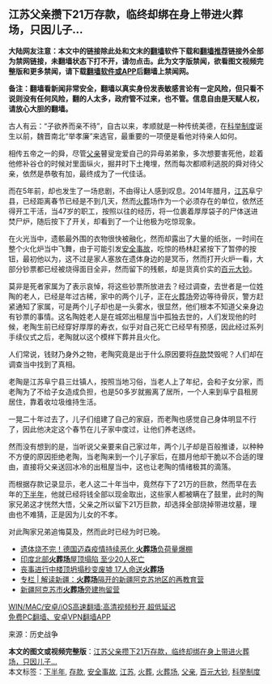  <h2>江苏父亲攒下21万存款，临终却绑在身上带进火葬场，只因儿子...</h2> <p class="notice"><b>大陆网友注意：本文中的链接除此处和文末的<a href="https://github.com/bannedbook/fanqiang" >翻墙</a>软件下载和<a href="https://github.com/killgcd/justmysocks/blob/master/README.md">翻墙推荐</a>链接外全部为禁网链接，未翻墙状态下打不开，请勿点击。此为文字版禁闻，欲看图文视频完整版和更多禁闻，请下载<a href="https://github.com/bannedbook/fanqiang">翻墙软件或APP</a>后翻墙上禁闻网。</p><p>备注：翻墙看新闻非常安全，翻墙以真实身份发表敏感言论有一定风险，但只看不说则没有任何风险，翻的人太多，政府管不过来，也不管。信息自由是天赋人权，请放心大胆的翻墙。</b></p>  <div class="entry"> <p>古人有云：“子欲养而亲不待”，自古以来，孝顺就是一种传统美德，在<a href="https://www.bannedbook.org/bnews/tag/%E7%A7%91%E4%B8%BE%E5%88%B6%E5%BA%A6/" class="st_tag internal_tag" rel="tag" title="标签 科举制度 下的日志">科举制度</a>诞生以前，魏晋南北“举孝廉”来选官，最重要的一项便是看他对待亲人如何。</p> <p>相传五帝之一的舜，尽管<a href="https://www.bannedbook.org/bnews/tag/%E7%88%B6%E4%BA%B2/" class="st_tag internal_tag" rel="tag" title="标签 父亲 下的日志">父亲</a>瞽叟宠爱自己的异母弟弟象，多次想要害死他，趁着他修补谷仓的时候对里面纵火，掘井时下土掩埋，然而每次都顺利逃脱的舜对待父亲，依然是恭敬有加，最终成为了一代佳话。</p> <p>而在5年前，却也发生了一场悲剧，不由得让人感到叹息。2014年腊月，<a href="https://www.bannedbook.org/bnews/tag/%e6%b1%9f%e8%8b%8f/" class="st_tag internal_tag" rel="tag" title="标签 江苏 下的日志">江苏</a>阜宁县，已经距离春节已经是不到几天，然而<a href="https://www.bannedbook.org/bnews/tag/%E7%81%AB%E8%91%AC/" class="st_tag internal_tag" rel="tag" title="标签 火葬 下的日志">火葬</a>场作为一个必须存在的单位，依然还得开工干活，当47岁的职工，按照以往的经历，将一位裹着厚厚袋子的尸体送进焚尸炉，随后按下了开关，却看到了一个让他极为吃惊现象。</p>  <p>在火光当中，遗骸最外围的衣物很快被融化，然而却露出了大量的纸张，一时间在整个火化炉当中飞舞，由于可能引发<a href="https://www.bannedbook.org/bnews/tag/%E5%AE%89%E5%85%A8%E4%BA%8B%E6%95%85/" class="st_tag internal_tag" rel="tag" title="标签 安全事故 下的日志">安全事故</a>，吃惊的杨林赶紧按下了暂停的按钮，最初他以为，这不过是家人塞放在遗体身边的是冥币，然而打开火炉一看，大部分钞票都已经被烧得面目全非，然而留下的残骸，却是货真价实的<a href="https://www.bannedbook.org/bnews/tag/%E7%99%BE%E5%85%83%E5%A4%A7%E9%92%9E/" class="st_tag internal_tag" rel="tag" title="标签 百元大钞 下的日志">百元大钞</a>。</p> <p>莫非是死者家属为了表示哀悼，将这些钞票所放进去？经过调查，去世者是一位姓陶的老人，已经是年过古稀，家中的两个儿子，正在<a href="https://www.bannedbook.org/bnews/tag/%E7%81%AB%E8%91%AC%E5%9C%BA/" class="st_tag internal_tag" rel="tag" title="标签 火葬场 下的日志">火葬场</a>旁边等待骨灰，警方赶紧通知了家属，可是两个儿子却也是一头雾水，很显然，他们根本不知道父亲身边有钞票的事情。这名陶姓老人是在城郊出租屋当中孤独去世的，人们发现他的时候，老陶生前已经穿好厚厚的寿衣，似乎对自己死亡已经早有预感，因此经过系列手续仪式之后，老陶就以这个模样下葬并且火化。</p> <p>人们常说，钱财乃身外之物，老陶究竟是出于什么原因要将<a href="https://www.bannedbook.org/bnews/tag/%E5%AD%98%E6%AC%BE/" class="st_tag internal_tag" rel="tag" title="标签 存款 下的日志">存款</a>焚毁呢？人们却在调查当中找到了真相。</p>  <p>老陶是江苏阜宁县三灶镇人，按照当地习俗，当老人上了年纪，会和子女分家，而老陶为了不给子女造成负担，也是50多岁就搬离了居所，一个人来到阜宁县租房居住，靠着收垃圾维持生活。</p> <p>一晃二十年过去了，儿子们组建了自己的家庭，而老陶也感觉自己身体明显不行了，因此他决定这个春节在儿子家中度过，让他们养老送终。</p> <p>然而没有想到的是，当听说父亲要来自己家过年，两个儿子却是百般推诿，以种种不方便的原因拒绝老陶，当老陶来到一个儿子家后，在腊月他却干脆以不合适的理由，直接将父亲送回冰冷的出租屋当中，这也让老陶的情绪极其的滴落。</p>  <p>而根据存款记录显示，老人这二十年当中，竟然存下了21万的巨款，然而早在去年的<a href="https://www.bannedbook.org/bnews/tag/%E4%B8%8B%E5%8D%8A%E5%B9%B4/" class="st_tag internal_tag" rel="tag" title="标签 下半年 下的日志">下半年</a>，他就已经将钱全部以现金取出，这些家人都被瞒在了鼓里，此时的陶家兄弟这才恍然大悟，父亲之所以留下21万巨款，却选择全部烧掉带进坟墓，理由也不难猜，正是因为儿女的不孝。</p> <p>对此陶家兄弟追悔莫及，然而此时已经为时已晚。</p> <ul class='op-related-articles' title='相关阅读'> <li><a href='https://www.bannedbook.org/bnews/comments/20210114/1467366.html' target='_blank'>遗体烧不完！德国迈森疫情持续恶化 <b>火葬场</b>负荷量爆棚</a></li> <li><a href='https://www.bannedbook.org/bnews/baitai/20210104/1460722.html' target='_blank'>印度北部<b>火葬场</b>屋顶塌陷 至少20人死亡</a></li> <li><a href='https://www.bannedbook.org/bnews/worldnews/20210104/1460506.html' target='_blank'>丧事进行中楼顶坍塌秒变废墟 17人命送<b>火葬场</b></a></li> <li><a href='https://www.bannedbook.org/bnews/ssgc/20201121/1434377.html' target='_blank'>专栏 | 解读新疆：<b>火葬场</b>隔开的新疆阿克苏地区的再教育营</a></li> <li><a href='https://www.bannedbook.org/bnews/headline/20201116/1431615.html' target='_blank'>新疆阿克苏市<b>火葬场</b>旁建拘留营</a></li> </ul> <p class="texttj"> <a href="https://github.com/bannedbook/fanqiang/wiki/V2ray%E6%9C%BA%E5%9C%BA" target="_blank">WIN/MAC/安卓/iOS高速翻墙:高清视频秒开,超低延迟</a><br/> <a href="https://github.com/bannedbook/fanqiang/wiki/%E7%A6%81%E9%97%BB%E7%BD%91%E5%AE%89%E5%8D%93%E7%BF%BB%E5%A2%99%E6%96%B0%E9%97%BBAPP" target="_blank">免费PC翻墙、安卓VPN翻墙APP</a></p><p> 来源：历史战争 </p> <a name='sharetosocial'></a>       <div><b>本文的图文或视频完整版</b>：<a href='https://www.bannedbook.org/bnews/lifebaike/20210203/1480334.html'>江苏父亲攒下21万存款，临终却绑在身上带进火葬场，只因儿子...</a></div>  </div><!--END ENTRY--> <div class="postfooter"> <div>本文标签：<a href="https://www.bannedbook.org/bnews/tag/%E4%B8%8B%E5%8D%8A%E5%B9%B4/" rel="tag">下半年</a>, <a href="https://www.bannedbook.org/bnews/tag/%E5%AD%98%E6%AC%BE/" rel="tag">存款</a>, <a href="https://www.bannedbook.org/bnews/tag/%E5%AE%89%E5%85%A8%E4%BA%8B%E6%95%85/" rel="tag">安全事故</a>, <a href="https://www.bannedbook.org/bnews/tag/%e6%b1%9f%e8%8b%8f/" rel="tag">江苏</a>, <a href="https://www.bannedbook.org/bnews/tag/%E7%81%AB%E8%91%AC/" rel="tag">火葬</a>, <a href="https://www.bannedbook.org/bnews/tag/%E7%81%AB%E8%91%AC%E5%9C%BA/" rel="tag">火葬场</a>, <a href="https://www.bannedbook.org/bnews/tag/%E7%88%B6%E4%BA%B2/" rel="tag">父亲</a>, <a href="https://www.bannedbook.org/bnews/tag/%E7%99%BE%E5%85%83%E5%A4%A7%E9%92%9E/" rel="tag">百元大钞</a>, <a href="https://www.bannedbook.org/bnews/tag/%E7%A7%91%E4%B8%BE%E5%88%B6%E5%BA%A6/" rel="tag">科举制度</a></div>  </div><!--END POSTFOOTER--> 